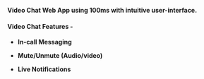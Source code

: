 **Video Chat Web App using 100ms with intuitive user-interface.**

#### Video Chat Features - ####

* **In-call Messaging**

* **Mute/Unmute (Audio/video)**

* **Live Notifications**
